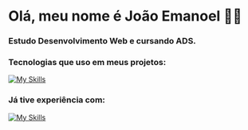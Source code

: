 # Olá, meu nome é João Emanoel 👨‍💻

### Estudo Desenvolvimento Web e cursando ADS.

### Tecnologias que uso em meus projetos:

[![My Skills](https://skillicons.dev/icons?i=js,html,css,react,styledcomponents,materialui)](https://skillicons.dev)


### Já tive experiência com:

[![My Skills](https://skillicons.dev/icons?i=nodejs,express,mysql,sqlite)](https://skillicons.dev)
